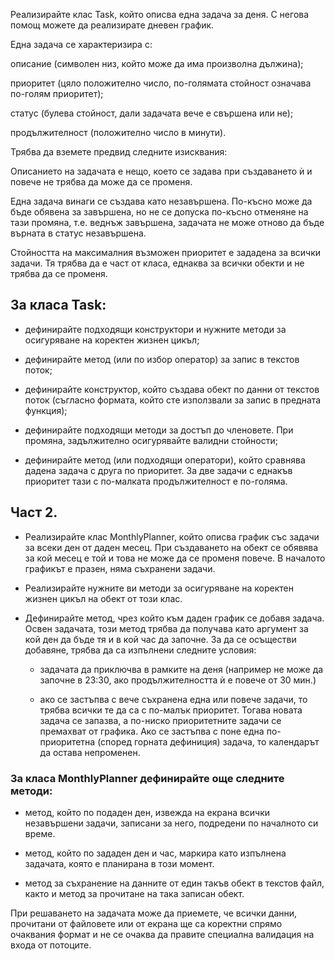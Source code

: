 Реализирайте клас Task, който описва една задача за деня. С негова помощ можете да реализирате дневен график.

Една задача се характеризира с: 

описание (символен низ, който може да има произволна дължина);

приоритет (цяло положително число, по-голямата стойност означава по-голям приоритет);

статус (булева стойност, дали задачата вече е свършена или не);

продължителност (положително число в минути).


Трябва да вземете предвид следните изисквания:

Описанието на задачата е нещо, което се задава при създаването ѝ и повече не трябва да може да се променя.

Една задача винаги се създава като незавършена. По-късно може да бъде обявена за завършена, но не се допуска по-късно отменяне на тази промяна, т.е. веднъж завършена, задачата не може отново да бъде върната в статус незавършена.

Стойността на максималния възможен приоритет е зададена за всички задачи. Тя трябва да е част от класа, еднаква за всички обекти и не трябва да се променя.


## За класа Task:

 - дефинирайте подходящи конструктори и нужните методи за осигуряване на коректен жизнен цикъл;

 - дефинирайте метод (или по избор оператор) за запис     в текстов поток;

 - дефинирайте конструктор, който създава обект по данни от текстов поток (съгласно формата, който сте използвали за запис в предната 
 функция);

 - дефинирайте подходящи методи за достъп до членовете. При промяна, задължително осигурявайте валидни стойности;

 - дефинирайте метод (или подходящи оператори), който сравнява дадена задача с друга по приоритет. За две задачи с еднакъв приоритет тази 
 с по-малката продължителност е по-голяма.


## Част 2.
 - Реализирайте клас MonthlyPlanner, който описва график със задачи за всеки ден от даден месец. При създаването на обект се обявява за 
 кой месец е той и това не може да се променя повече. В началото графикът е празен, няма съхранени задачи.

 - Реализирайте нужните ви методи за осигуряване на коректен жизнен цикъл на обект от този клас.

 - Дефинирайте метод, чрез който към даден график се добавя задача. Освен задачата, този метод трябва да получава като аргумент за кой ден 
 да бъде тя и в кой час да започне. За да се осъществи добавяне, трябва да са изпълнени следните условия:

   - задачата да приключва в рамките на деня (например не може да започне в 23:30, ако продължителността ѝ е повече от 30 мин.)

   - ако се застъпва с вече съхранена една или повече задачи, то трябва всички те да са с по-малък приоритет. Тогава новата задача се 
 запазва, а по-ниско приоритетните задачи се премахват от графика. Ако се застъпва с поне една по-приоритетна (според горната дефиниция) задача, то календарът да остава непроменен.


### За класа MonthlyPlanner дефинирайте още следните методи:

 - метод, който по подаден ден, извежда на екрана всички незавършени задачи, записани за него, подредени по началното си време.

 - метод, който по зададен ден и час, маркира като изпълнена задачата, която е планирана в този момент.

 - метод за съхранение на данните от един такъв обект в текстов файл, както и метод за прочитане на така записан обект.


При решаването на задачата може да приемете, че всички данни, прочитани от файловете или от екрана ще са коректни спрямо очаквания формат и не се очаква да правите специална валидация на входа от потоците.